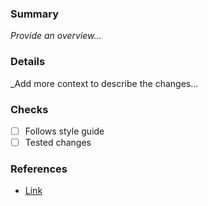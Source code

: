 ### Summary
_Provide an overview..._

### Details
_Add more context to describe the changes...

### Checks
- [ ] Follows style guide
- [ ] Tested changes

### References
- [Link](https://example.com)
